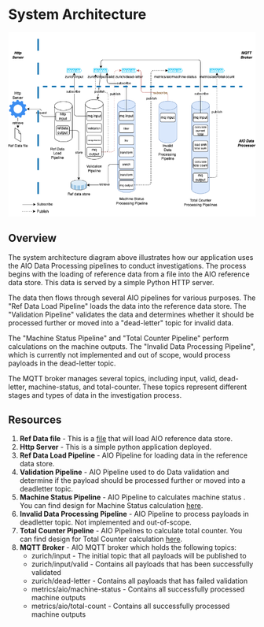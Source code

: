 
# System Architecture

![architecture diagram](../assets/aio-pipeline.drawio.png)

## Overview

The system architecture diagram above illustrates how our application uses the AIO Data Processing pipelines to conduct investigations. The process begins with the loading of reference data from a file into the AIO reference data store. This data is served by a simple Python HTTP server.

The data then flows through several AIO pipelines for various purposes. The "Ref Data Load Pipeline" loads the data into the reference data store. The "Validation Pipeline" validates the data and determines whether it should be processed further or moved into a "dead-letter" topic for invalid data.

The "Machine Status Pipeline" and "Total Counter Pipeline" perform calculations on the machine outputs. The "Invalid Data Processing Pipeline", which is currently not implemented and out of scope, would process payloads in the dead-letter topic.

The MQTT broker manages several topics, including input, valid, dead-letter, machine-status, and total-counter. These topics represent different stages and types of data in the investigation process.


## Resources

1. **Ref Data file** - This is a [file](../../infra/deployment/http-server-ref/reference-data.json) that will load AIO reference data store.
1. **Http Server** - This is a simple python application deployed.
1. **Ref Data Load Pipeline** - AIO Pipeline for loading data in the reference data store.
1. **Validation Pipeline** - AIO Pipeline used to do Data validation and determine if the payload should be processed further or moved into a deadletter topic.
1. **Machine Status Pipeline** - AIO Pipeline to calculates machine status . You can find design for Machine Status calculation [here](./machine-status.md).
1. **Invalid Data Processing Pipeline** - AIO Pipeline to process payloads in deadletter topic. Not implemented and out-of-scope.
1. **Total Counter Pipeline** - AIO Pipelines to calculate total counter. You can find design for Total Counter calculation [here](./total-count.md).
1. **MQTT Broker** - AIO MQTT broker which holds the following topics:
    - zurich/input - The initial topic that all payloads will be published to
    - zurich/input/valid - Contains all payloads that has been successfully validated
    - zurich/dead-letter - Contains all payloads that has failed validation
    - metrics/aio/machine-status - Contains all successfully processed machine outputs 
    - metrics/aio/total-count - Contains all successfully processed machine outputs 
